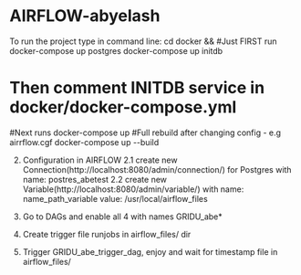 # AIRFLOW-abyelash
To run the project type in command line:
cd docker &&
#Just FIRST run
docker-compose up postgres
docker-compose up initdb
# Then comment INITDB service in docker/docker-compose.yml

#Next runs
docker-compose up
#Full rebuild after changing config - e.g airrflow.cgf
docker-compose up --build

2. Configuration in AIRFLOW
2.1 create new Connection(http://localhost:8080/admin/connection/) for Postgres with name: postres_abetest
2.2 create new Variable(http://localhost:8080/admin/variable/) with
name: name_path_variable
value: /usr/local/airflow_files

3. Go  to  DAGs and enable all 4 with names GRIDU_abe*
4. Create trigger file runjobs in airflow_files/ dir
5. Trigger GRIDU_abe_trigger_dag, enjoy and wait for timestamp file in airflow_files/